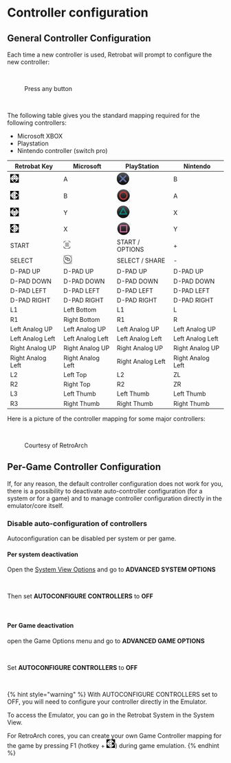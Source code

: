 # Controller configuration

## General Controller Configuration

Each time a new controller is used, Retrobat will prompt to configure the new controller:

<figure><img src="https://i.imgur.com/C8T3fn5.png" alt=""><figcaption><p>Press any button</p></figcaption></figure>

<figure><img src="https://i.imgur.com/b3mepeW.png" alt=""><figcaption></figcaption></figure>

The following table gives you the standard mapping required for the following controllers:

* Microsoft XBOX
* Playstation
* Nintendo controller (switch pro)

| Retrobat Key                                                             | Microsoft                               | PlayStation                             | Nintendo          |
| ------------------------------------------------------------------------ | --------------------------------------- | --------------------------------------- | ----------------- |
| ![A](<../.gitbook/assets/image (1) (2).png>)                             | A                                       | ![](<../.gitbook/assets/image (1).png>) | B                 |
| ![](<../.gitbook/assets/image (4) (1).png>)                              | B                                       | ![](../.gitbook/assets/image.png)       | A                 |
| ![](<../.gitbook/assets/image (3) (1).png>)                              | Y                                       | ![](<../.gitbook/assets/image (3).png>) | X                 |
| <img src="../.gitbook/assets/image (2) (1).png" alt="" data-size="line"> | X                                       | ![](<../.gitbook/assets/image (6).png>) | Y                 |
| START                                                                    | ![](<../.gitbook/assets/image (4).png>) | START / OPTIONS                         | +                 |
| SELECT                                                                   | ![](<../.gitbook/assets/image (2).png>) | SELECT / SHARE                          | -                 |
| D-PAD UP                                                                 | D-PAD UP                                | D-PAD UP                                | D-PAD UP          |
| D-PAD DOWN                                                               | D-PAD DOWN                              | D-PAD DOWN                              | D-PAD DOWN        |
| D-PAD LEFT                                                               | D-PAD LEFT                              | D-PAD LEFT                              | D-PAD LEFT        |
| D-PAD RIGHT                                                              | D-PAD RIGHT                             | D-PAD RIGHT                             | D-PAD RIGHT       |
| L1                                                                       | Left Bottom                             | L1                                      | L                 |
| R1                                                                       | Right Bottom                            | R1                                      | R                 |
| Left Analog UP                                                           | Left Analog UP                          | Left Analog UP                          | Left Analog UP    |
| Left Analog Left                                                         | Left Analog Left                        | Left Analog Left                        | Left Analog Left  |
| Right Analog UP                                                          | Right Analog UP                         | Right Analog UP                         | Right Analog UP   |
| Right Analog Left                                                        | Right Analog Left                       | Right Analog Left                       | Right Analog Left |
| L2                                                                       | Left Top                                | L2                                      | ZL                |
| R2                                                                       | Right Top                               | R2                                      | ZR                |
| L3                                                                       | Left Thumb                              | Left Thumb                              | Left Thumb        |
| R3                                                                       | Right Thumb                             | Right Thumb                             | Right Thumb       |

Here is a picture of the controller mapping for some major controllers:

<figure><img src="https://i.imgur.com/q9Uesov.png" alt=""><figcaption><p>Courtesy of RetroArch</p></figcaption></figure>

## Per-Game Controller Configuration

If, for any reason, the default controller configuration does not work for you, there is a possibility to deactivate auto-controller configuration (for a system or for a game) and to manage controller configuration directly in the emulator/core itself.

### Disable auto-configuration of controllers

Autoconfiguration can be disabled per system or per game.

#### **Per system d**eactivation

Open the [System View Options](../navigation/system-view-options.md) and go to **ADVANCED SYSTEM OPTIONS**

<figure><img src="https://i.imgur.com/OwqDv4H.png" alt=""><figcaption></figcaption></figure>

Then set **AUTOCONFIGURE CONTROLLERS** to **OFF**

<figure><img src="https://i.imgur.com/DnYtGMf.png" alt=""><figcaption></figcaption></figure>

#### **Per Game d**eactivation

open the Game Options menu and go to **ADVANCED GAME OPTIONS**

<figure><img src="https://i.imgur.com/tUJldiK.png" alt=""><figcaption></figcaption></figure>

Set **AUTOCONFIGURE CONTROLLERS** to **OFF**

<figure><img src="https://i.imgur.com/b6Z10Rc.png" alt=""><figcaption></figcaption></figure>

{% hint style="warning" %}
With AUTOCONFIGURE CONTROLLERS set to OFF, you will need to configure your controller directly in the Emulator.

To access the Emulator, you can go in the Retrobat System in the System View.

For RetroArch cores, you can create your own Game Controller mapping for the game by pressing F1 (hotkey + ![B](<../.gitbook/assets/image (4) (1).png>)) during game emulation.
{% endhint %}
